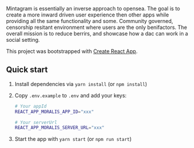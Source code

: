 
Mintagram is essentially an inverse approach to opensea. The goal is to create a more inward driven user experience then other apps while providing all the same functionality and some. Community governed, censorship resitant environment where users are the only benifactors.  The overall mission is to reduce berrirs, and showcase how a dac can work in a social setting.

This project was bootstrapped with [Create React App](https://github.com/facebook/create-react-app).

## Quick start
1. Install dependencies via `yarn install` (or `npm install`)
2. Copy `.env.example` to `.env` and add your keys:

   ```sh
   # Your appId
   REACT_APP_MORALIS_APP_ID="xxx"

   # Your serverUrl
   REACT_APP_MORALIS_SERVER_URL="xxx"
   ```

3. Start the app with `yarn start` (or `npm run start`)
